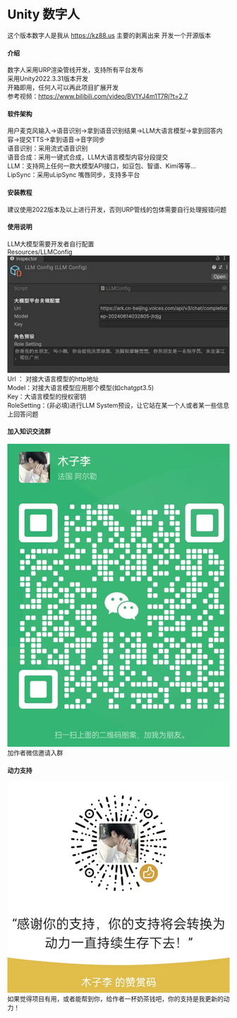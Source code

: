 # Unity 数字人
这个版本数字人是我从 https://kz88.us 主要的剥离出来
开发一个开源版本

#### 介绍
数字人采用URP渲染管线开发，支持所有平台发布  
采用Unity2022.3.31版本开发  
开箱即用，任何人可以再此项目扩展开发  
参考视频：https://www.bilibili.com/video/BV1YJ4m1T7Rj?t=2.7

#### 软件架构
用户麦克风输入->语音识别->拿到语音识别结果->LLM大语言模型->拿到回答内容->提交TTS->拿到语音->音字同步  
语音识别：采用流式语音识别  
语音合成：采用一键式合成，LLM大语言模型内容分段提交  
LLM：支持网上任何一款大模型API接口，如豆包、智谱、Kimi等等...  
LipSync：采用uLipSync 嘴唇同步，支持多平台  

#### 安装教程
建议使用2022版本及以上进行开发，否则URP管线的包体需要自行处理报错问题

#### 使用说明
LLM大模型需要开发者自行配置  
Resources/LLMConfig  
![LLM配置](LLMConfig.jpeg)  
Url ： 对接大语言模型的http地址  
Model：对接大语言模型应用那个模型(如chatgpt3.5)  
Key：大语言模型的授权密钥  
RoleSetting：(非必填)进行LLM System预设，让它站在某一个人或者某一些信息上回答问题  

#### 加入知识交流群
![作者微信](737dff38_10906743.jpeg)  加作者微信邀请入群

#### 动力支持  
![动力支持](20240701224655.jpg)
如果觉得项目有用，或者能帮到你，给作者一杯奶茶钱吧，你的支持是我更新的动力！ 


